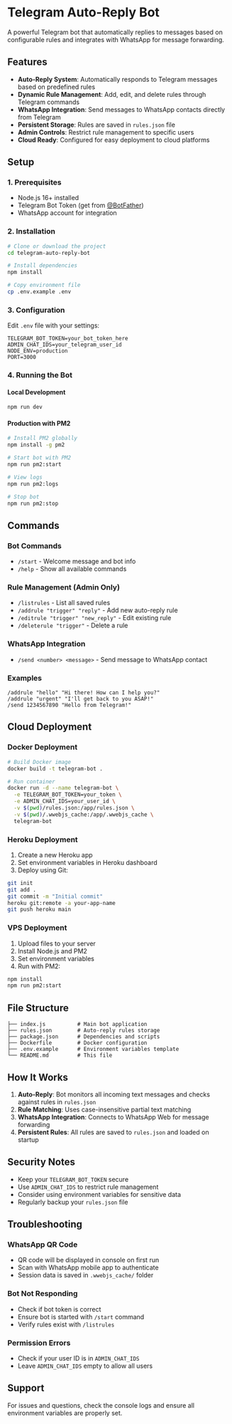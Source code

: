 # Telegram Auto-Reply Bot

A powerful Telegram bot that automatically replies to messages based on configurable rules and integrates with WhatsApp for message forwarding.

## Features

- **Auto-Reply System**: Automatically responds to Telegram messages based on predefined rules
- **Dynamic Rule Management**: Add, edit, and delete rules through Telegram commands
- **WhatsApp Integration**: Send messages to WhatsApp contacts directly from Telegram
- **Persistent Storage**: Rules are saved in `rules.json` file
- **Admin Controls**: Restrict rule management to specific users
- **Cloud Ready**: Configured for easy deployment to cloud platforms

## Setup

### 1. Prerequisites
- Node.js 16+ installed
- Telegram Bot Token (get from [@BotFather](https://t.me/botfather))
- WhatsApp account for integration

### 2. Installation
```bash
# Clone or download the project
cd telegram-auto-reply-bot

# Install dependencies
npm install

# Copy environment file
cp .env.example .env
```

### 3. Configuration
Edit `.env` file with your settings:
```env
TELEGRAM_BOT_TOKEN=your_bot_token_here
ADMIN_CHAT_IDS=your_telegram_user_id
NODE_ENV=production
PORT=3000
```

### 4. Running the Bot

#### Local Development
```bash
npm run dev
```

#### Production with PM2
```bash
# Install PM2 globally
npm install -g pm2

# Start bot with PM2
npm run pm2:start

# View logs
npm run pm2:logs

# Stop bot
npm run pm2:stop
```

## Commands

### Bot Commands
- `/start` - Welcome message and bot info
- `/help` - Show all available commands

### Rule Management (Admin Only)
- `/listrules` - List all saved rules
- `/addrule "trigger" "reply"` - Add new auto-reply rule
- `/editrule "trigger" "new_reply"` - Edit existing rule
- `/deleterule "trigger"` - Delete a rule

### WhatsApp Integration
- `/send <number> <message>` - Send message to WhatsApp contact

### Examples
```
/addrule "hello" "Hi there! How can I help you?"
/addrule "urgent" "I'll get back to you ASAP!"
/send 1234567890 "Hello from Telegram!"
```

## Cloud Deployment

### Docker Deployment
```bash
# Build Docker image
docker build -t telegram-bot .

# Run container
docker run -d --name telegram-bot \
  -e TELEGRAM_BOT_TOKEN=your_token \
  -e ADMIN_CHAT_IDS=your_user_id \
  -v $(pwd)/rules.json:/app/rules.json \
  -v $(pwd)/.wwebjs_cache:/app/.wwebjs_cache \
  telegram-bot
```

### Heroku Deployment
1. Create a new Heroku app
2. Set environment variables in Heroku dashboard
3. Deploy using Git:
```bash
git init
git add .
git commit -m "Initial commit"
heroku git:remote -a your-app-name
git push heroku main
```

### VPS Deployment
1. Upload files to your server
2. Install Node.js and PM2
3. Set environment variables
4. Run with PM2:
```bash
npm install
npm run pm2:start
```

## File Structure
```
├── index.js          # Main bot application
├── rules.json        # Auto-reply rules storage
├── package.json      # Dependencies and scripts
├── Dockerfile        # Docker configuration
├── .env.example      # Environment variables template
└── README.md         # This file
```

## How It Works

1. **Auto-Reply**: Bot monitors all incoming text messages and checks against rules in `rules.json`
2. **Rule Matching**: Uses case-insensitive partial text matching
3. **WhatsApp Integration**: Connects to WhatsApp Web for message forwarding
4. **Persistent Rules**: All rules are saved to `rules.json` and loaded on startup

## Security Notes

- Keep your `TELEGRAM_BOT_TOKEN` secure
- Use `ADMIN_CHAT_IDS` to restrict rule management
- Consider using environment variables for sensitive data
- Regularly backup your `rules.json` file

## Troubleshooting

### WhatsApp QR Code
- QR code will be displayed in console on first run
- Scan with WhatsApp mobile app to authenticate
- Session data is saved in `.wwebjs_cache/` folder

### Bot Not Responding
- Check if bot token is correct
- Ensure bot is started with `/start` command
- Verify rules exist with `/listrules`

### Permission Errors
- Check if your user ID is in `ADMIN_CHAT_IDS`
- Leave `ADMIN_CHAT_IDS` empty to allow all users

## Support

For issues and questions, check the console logs and ensure all environment variables are properly set.
